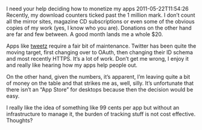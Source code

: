 I need your help deciding how to monetize my apps
2011-05-22T11:54:26
Recently, my download counters ticked past the 1 million mark. I don’t count all the mirror sites, magazine CD subscriptions or even some of the obvious copies of my work (yes, I know who you are). Donations on the other hand are far and few between. A good month lands me a whole $20.

Apps like [tweetz](/tweetz) require a fair bit of maintenance. Twitter has been quite the moving target, first changing over to OAuth, then changing their ID schema and most recently HTTPS. It’s a lot of work. Don’t get me wrong, I enjoy it and really like hearing how my apps help people out.

On the other hand, given the numbers, it’s apparent, I’m leaving quite a bit of money on the table and that strikes me as, well, silly. It’s unfortunate that there isn’t an “App Store” for desktops because then the decision would be easy.

I really like the idea of something like 99 cents per app but without an infrastructure to manage it, the burden of tracking stuff is not cost effective. Thoughts?
